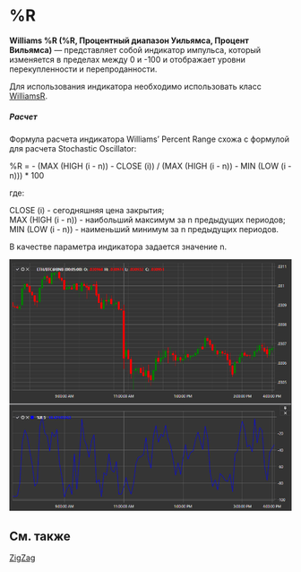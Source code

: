 # %R

**Williams %R (%R, Процентный диапазон Уильямса, Процент Вильямса)** — представляет собой индикатор импульса, который изменяется в пределах между 0 и \-100 и отображает уровни перекупленности и перепроданности.

Для использования индикатора необходимо использовать класс [WilliamsR](xref:StockSharp.Algo.Indicators.WilliamsR). 
##### Расчет  
  
Формула расчета индикатора Williams’ Percent Range схожа с формулой для расчета Stochastic Oscillator:  

%R = - (MAX (HIGH (i \- n)) \- CLOSE (i)) \/ (MAX (HIGH (i \- n)) \- MIN (LOW (i \- n))) * 100  
  
где:  
  
CLOSE (i) \- сегодняшняя цена закрытия;  
MAX (HIGH (i \- n)) \- наибольший максимум за n предыдущих периодов;  
MIN (LOW (i \- n)) \- наименьший минимум за n предыдущих периодов.  

В качестве параметра индикатора задается значение n.

![IndicatorWilliamsR](../images/IndicatorWilliamsR.png)

## См. также

[ZigZag](IndicatorZigZag.md)
